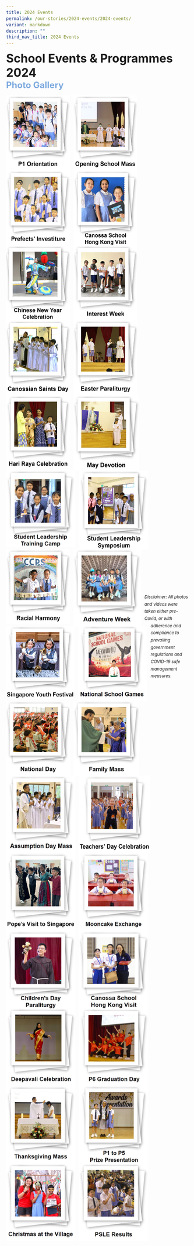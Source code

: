 ```yaml
---
title: 2024 Events
permalink: /our-stories/2024-events/2024-events/
variant: markdown
description: ""
third_nav_title: 2024 Events
---
```

<font size="6"><b>School Events &amp; Programmes 2024</b></font><br>
<font size="5" color="#7daadf"><b>Photo Gallery</b></font>


<center>

<p><a href="https://www.canossacatholicpri.moe.edu.sg/our-stories/2024-events/p1-orientation/"><img src="/images/Our%20Stories/2024/p1%20orientation%20cover%20photo.jpg" style="width:175px;height:205px;margin-right:10px;" align="left"></a></p>
		
	
<p><a href="https://www.canossacatholicpri.moe.edu.sg/our-stories/2024-events/opening-school-mass/"><img src="/images/Our%20Stories/2024/opening%20school%20mass%20cover%20photo.jpg" style="width:175px;height:205px;margin-right:10px;" align="left"></a></p>
	
	
<p><a href="https://www.canossacatholicpri.moe.edu.sg/our-stories/2024-events/prefects-investiture/"><img src="/images/Our%20Stories/2024/prefects%20investiture%20cover%20photo.jpg" style="width:175px;height:205px;margin-right:10px;" align="left"></a></p>
	
	
<br><br><br><br><br><br>
	
<p><a href="https://www.canossacatholicpri.moe.edu.sg/our-stories/2024-events/canossa-school-hong-kong-visit/"><img src="/images/Our%20Stories/2024/canossa%20school%20hong%20kong%20visit%20cover%20photo.jpg" style="width:175px;height:205px;margin-right:10px;" align="left"></a></p>
	
	
<p><a href="https://www.canossacatholicpri.moe.edu.sg/our-stories/2024-events/chinese-new-year-celebration/"><img src="/images/Our%20Stories/2024/Chinese_New_Year_Celebration___Cover_Photo.jpg" style="width:175px;height:205px;margin-right:10px;" align="left"></a></p>
	
	
<p><a href="https://www.canossacatholicpri.moe.edu.sg/our-stories/2024-events/interest-week/"><img src="/images/Our%20Stories/2024/Interest_Week___Cover_Photo.jpg" style="width:175px;height:205px;margin-right:10px;" align="left"></a></p>
	
	
<br><br><br><br><br><br>
		
	
<p><a href="https://www.canossacatholicpri.moe.edu.sg/our-stories/2024-events/canossian-saints-day/"><img src="/images/Our%20Stories/2024/Canossian_Saints_Day___Cover_Photo.jpg" style="width:175px;height:205px;margin-right:10px;" align="left"></a></p>
			
	
<p><a href="https://www.canossacatholicpri.moe.edu.sg/our-stories/2024-events/easter-paraliturgy/"><img src="/images/Our%20Stories/2024/Easter_Paraliturgy___Cover_Photo.jpg" style="width:175px;height:205px;margin-right:10px;" align="left"></a></p>

	
<p><a href="https://www.canossacatholicpri.moe.edu.sg/our-stories/2024-events/hari-raya-celebration/"><img src="/images/Our%20Stories/2024/Hari_Raya_Celebration___Cover_Photo.jpg" style="width:175px;height:205px;margin-right:10px;" align="left"></a></p>

	
<br><br><br><br><br><br>
		
	
<p><a href="https://www.canossacatholicpri.moe.edu.sg/our-stories/2024-events/may-devotional/"><img src="/images/Our%20Stories/2024/May_Devotion___Cover_Photo.jpg" style="width:180px;height:205px;margin-right:10px;" align="left"></a></p>
	

<p><a href="https://canossacatholicpri.moe.edu.sg/student-leadership-training-camp/"><img src="/images/Our%20Stories/2024/Student_Leadership_Training_Camp___Cover_Photo.jpg" style="width:190px;height:210px;margin-right:10px;" align="left"></a></p>	
	
	
<p><a href="https://canossacatholicpri.moe.edu.sg/student-leadership-symposium/"><img src="/images/Our%20Stories/2024/Student_Leadership_Symposium___Cover_Photo.jpg" style="width:190px;height:215px;margin-right:10px;" align="left"></a></p>	

	
<br><br><br><br><br><br>	


<p><a href="https://canossacatholicpri.moe.edu.sg/racial-harmony-day/"><img src="/images/Our%20Stories/2024/Racial_Harmony_Day___Cover_Photo.jpg" style="width:175px;height:205px;margin-right:10px;" align="left"></a></p>
	
	
<p><a href="https://canossacatholicpri.moe.edu.sg/adventure-week/"><img src="/images/Our%20Stories/2024/Adventure_Week___Cover_Photo.jpg" style="width:185px;height:210px;margin-right:10px;" align="left"></a></p>	
	
	
<p><a href="https://canossacatholicpri.moe.edu.sg/singapore-youth-festival/"><img src="/images/Our%20Stories/2024/SYF___Cover_Photo.jpg" style="width:187px;height:201px;margin-right:10px;" align="left"></a></p>

	
<br><br><br><br><br><br>
		
	
<p><a href="https://canossacatholicpri.moe.edu.sg/national-school-games/"><img src="/images/Our%20Stories/2024/NSG___Cover_Photo.jpg" style="width:190px;height:205px;margin-right:10px;" align="left"></a></p>	
	

<p><a href="https://canossacatholicpri.moe.edu.sg/national-day-celebration/"><img src="/images/Our%20Stories/2024/National_Day___Cover_Photo.jpg" style="width:175px;height:205px;margin-right:10px;" align="left"></a></p>	
	

<p><a href="https://canossacatholicpri.moe.edu.sg/family-mass/"><img src="/images/Our%20Stories/2024/Family_Mass___Cover_Photo.jpg" style="width:180px;height:205px;margin-right:10px;" align="left"></a></p>	
	
	
<br><br><br><br><br><br>
	
	
<p><a href="https://canossacatholicpri.moe.edu.sg/assumption-day-mass/"><img src="/images/Our%20Stories/2024/Assumption_Day_Mass___Cover_Photo.jpg" style="width:190px;height:210px;margin-right:10px;" align="left"></a></p>		
	
	
<p><a href="https://canossacatholicpri.moe.edu.sg/teachers-day-celebration/"><img src="/images/Our%20Stories/2024/17__Teachers__Day_Celebration___Cover_Photo.jpg" style="width:195px;height:212px;margin-right:10px;" align="left"></a></p>
	
	
<p><a href="https://canossacatholicpri.moe.edu.sg/pope-s-visit-to-singapore/"><img src="/images/Our%20Stories/2024/Pope_s_Visit___Cover_Photo.jpg" style="width:190px;height:212px;margin-right:10px;" align="left"></a></p>		
	
	
<br><br><br><br><br><br>
		
	
<p><a href="https://canossacatholicpri.moe.edu.sg/mooncake-exchange/"><img src="/images/Our%20Stories/2024/Mooncake_Exchange___Cover_Photo.jpg" style="width:190px;height:212px;margin-right:10px;" align="left"></a></p>			
	

<p><a href="https://canossacatholicpri.moe.edu.sg/children-s-day-paraliturgy/"><img src="/images/Our%20Stories/2024/Children_s_Day_Paraliturgy___Cover_Photo.jpg" style="width:190px;height:212px;margin-right:10px;" align="left"></a></p>			
		

<p><a href="https://canossacatholicpri.moe.edu.sg/canossa-school-hk-visit/"><img src="/images/Our%20Stories/2024/Canossa_School_Hong_Kong_Visit___Cover_Photo.jpg" style="width:190px;height:212px;margin-right:10px;" align="left"></a></p>	
	
	
<br><br><br><br><br><br>	
			

<p><a href="https://canossacatholicpri.moe.edu.sg/deepavali-celebration/"><img src="/images/Our%20Stories/2024/Deepavali_Celebration___Cover_Photo.jpg" style="width:190px;height:212px;margin-right:10px;" align="left"></a></p>	
	
	
<p><a href="https://canossacatholicpri.moe.edu.sg/p6-graduation-day/"><img src="/images/Our%20Stories/2024/P6_Graduation_Ceremony___Cover_Photo.jpg" style="width:190px;height:212px;margin-right:10px;" align="left"></a></p>		


<p><a href="https://canossacatholicpri.moe.edu.sg/thanksgiving-mass/"><img src="/images/Our%20Stories/2024/Thanksgiving_Mass___Cover_Photo.jpg" style="width:190px;height:212px;margin-right:10px;" align="left"></a></p>		

	
<br><br><br><br><br><br>	
	

<p><a href="https://canossacatholicpri.moe.edu.sg/p1-to-p5-prize-presentation/"><img src="/images/Our%20Stories/2024/P1_to_P5_Prize_Presentation___Cover_Photo.jpg" style="width:190px;height:212px;margin-right:10px;" align="left"></a></p>		

	
<p><a href="https://canossacatholicpri.moe.edu.sg/christmas-at-the-village/"><img src="/images/Our%20Stories/2024/Christmas_at_the_Village___Cover_Photo.jpg" style="width:190px;height:212px;margin-right:10px;" align="left"></a></p>			
	

<p><a href="https://canossacatholicpri.moe.edu.sg/psle-results/"><img src="/images/Our%20Stories/2024/PSLE_Results___Cover_Photo.jpg" style="width:190px;height:212px;margin-right:10px;" align="left"></a></p>		

	
<br><br><br><br><br><br>	
	
	
</center>


<br><br><br><br><br><br><br><br><br><br><br><br>
<sup><em>Disclaimer: All photos and videos were taken either pre-Covid, or with adherence and compliance to prevailing government regulations and COVID-19 safe management measures.</em></sup>